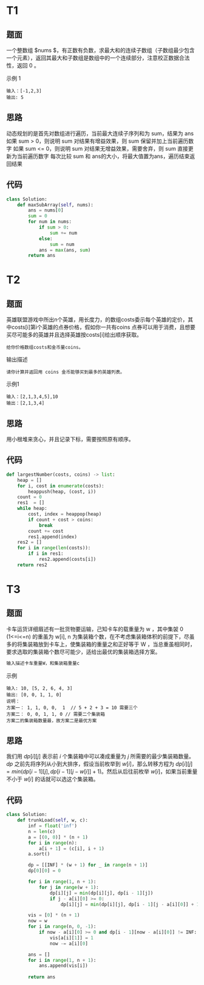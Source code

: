 # T1

## 题面

一个整数组 $nums $，有正数有负数，求最大和的连续子数组（子数组最少包含一个元素），返回其最大和子数组是数组中的一个连续部分，注意校正数据合法性，返回 0 。

示例 1

```
输入：[-1,2,3]
输出: 5
```



## 思路 

动态规划的是首先对数组进行遍历，当前最大连续子序列和为 sum，结果为 ans
如果 sum > 0，则说明 sum 对结果有增益效果，则 sum 保留并加上当前遍历数字
如果 sum <= 0，则说明 sum 对结果无增益效果，需要舍弃，则 sum 直接更新为当前遍历数字
每次比较 sum 和 ans的大小，将最大值置为ans，遍历结束返回结果

## 代码

```python
class Solution:
    def maxSubArray(self, nums):
        ans = nums[0]
        sum = 0
        for num in nums:
            if sum > 0:
                sum += num
            else:
                sum = num
            ans = max(ans, sum)
        return ans

```

# T2

## 题面

英雄联盟游戏中所出n个英雄，用长度力，的数组costs委示每个英雄的定价，其中costs[i]第i个英雄的点券价格，假如你一共有coins 点券可以用于消费，且想要买尽可能多的英雄并且选择英雄按costs[i]给出顺序获取。

```
给你价格数组costs和金币量coins。
```

输出描述

```
请你计算并返回用 coins 金币能够买到最多的英雄列表。
```

示例1

```
输入：[2,1,3,4,5],10
输出：[2,1,3,4]
```

## 思路

用小根堆来贪心，并且记录下标，需要按照原有顺序。

## 代码

```python
def largestNumber(costs, coins) -> list:
    heap = []
    for i, cost in enumerate(costs):
        heappush(heap, (cost, i))
    count = 0
    res1  = []
    while heap:
        cost, index = heappop(heap)
        if count + cost > coins:
            break
        count += cost
        res1.append(index)
    res2 = []
    for i in range(len(costs)):
        if i in res1:
            res2.append(costs[i])
    return res2
```

# T3

## 题面

卡车运货详细眉述有一批货物要运输，己知卡车的载重量为 w ，其中集袈 0 (1<=i<=n) 的重虽为 w[i], n 为集装箱个数，在不考虑集装箱体积的前提下，尽虽多的将集装箱放到卡车上，使集装箱的重量之和正好等于 W ，当总重虽相同时，要求选取的集装箱个数尽可能少，适给出最优的集装箱选择方案。

```cpp
输入描述卡车重量W，和集装箱重量c

```

示例

```
输入: 10, [5, 2, 6, 4, 3]
输出: [0, 0, 1, 1, 0]
说明：
方案一： 1, 1, 0, 0,  1  // 5 + 2 + 3 = 10 需要三个
方案二： 0, 0, 1, 1, 0 // 需要二个集装箱
方案二的集装箱数量最，故方案二是最优方案
```

## 思路

我们用 $dp[i][j]$ 表示前 $i$ 个集装箱中可以凑成重量为 $j$ 所需要的最少集装箱数量。$dp$ 之前先将序列从小到大排序，假设当前枚举到 $w[i]$，那么转移方程为 $dp[i][j] = min(dp[i - 1][j], dp[i - 1][j - w[i]] + 1)$。然后从后往前枚举 $w[i]$，如果当前重量不小于 $w[i]$ 的话就可以选这个集装箱。

## 代码

```python
class Solution:
    def trunkLoad(self, w, c):
        inf = float('inf')
        n = len(c)
        a = [(0, 0)] * (n + 1)
        for i in range(n):
            a[i + 1] = (c[i], i + 1)
        a.sort()

        dp = [[INF] * (w + 1) for _ in range(n + 1)]
        dp[0][0] = 0

        for i in range(1, n + 1):
            for j in range(w + 1):
                dp[i][j] = min(dp[i][j], dp[i - 1][j])
                if j - a[i][0] >= 0:
                    dp[i][j] = min(dp[i][j], dp[i - 1][j - a[i][0]] + 1)

        vis = [0] * (n + 1)
        now = w
        for i in range(n, 0, -1):
            if now - a[i][0] >= 0 and dp[i - 1][now - a[i][0]] != INF:
                vis[a[i][1]] = 1
                now -= a[i][0]

        ans = []
        for i in range(1, n + 1):
            ans.append(vis[i])
        
        return ans

```

